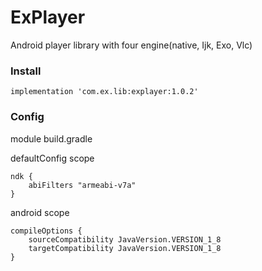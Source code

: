 # ExPlayer

Android player library with four engine(native, Ijk, Exo, Vlc)

### Install
```
implementation 'com.ex.lib:explayer:1.0.2'
```

### Config

module build.gradle

defaultConfig scope
```
ndk {
    abiFilters "armeabi-v7a"
}
```

android scope
```
compileOptions {
    sourceCompatibility JavaVersion.VERSION_1_8     
    targetCompatibility JavaVersion.VERSION_1_8
}
```
